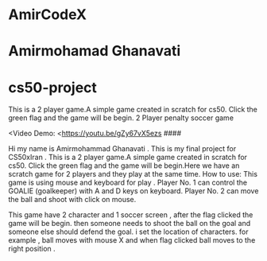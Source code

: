 
# AmirCodeX
# Amirmohamad Ghanavati
# cs50-project
This is a 2 player game.A simple game created in scratch for cs50. Click the green flag and the game will be begin.
2 Player penalty soccer game

<Video Demo:  <https://youtu.be/gZy67vX5ezs ####

 Hi my name is Amirmohammad Ghanavati . This is my final project for CS50xIran . This is a 2 player game.A simple game created in scratch for cs50. Click the green flag and the game will be begin.Here we have an scratch game for 2 players and they play at the same time.
 How to use: This game is using mouse and keyboard for play .  Player No. 1 can control the GOALIE (goalkeeper) with A and D keys on keyboard. Player No. 2 can move the ball and shoot with click on mouse. 

This game have 2 character and 1 soccer screen , after the flag clicked the game will be begin. 
then someone needs to shoot the ball on the goal and someone else should defend the goal.
i set the location of characters. for example , ball moves with mouse X and when flag clicked ball moves to the right position . 

